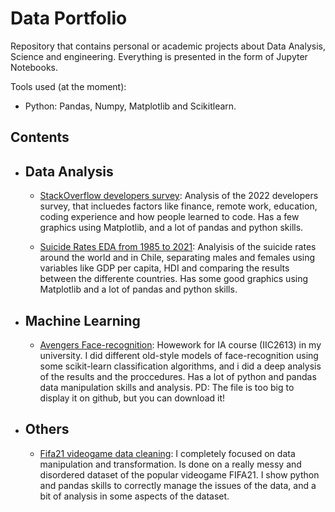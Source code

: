 # Data Portfolio
Repository that contains personal or academic projects about Data Analysis, Science and engineering. Everything is presented in the form of Jupyter Notebooks.

Tools used (at the moment):

* Python: Pandas, Numpy, Matplotlib and Scikitlearn.

## Contents

* ## Data Analysis

  * [StackOverflow developers survey](https://github.com/pablo4lvarez/Data-Portfolio/blob/main/StackOverflow_survey_analysis.ipynb):
  Analysis of the 2022 developers survey, that incluedes factors like finance, remote work, education, coding experience and how people learned to code. Has a few graphics using Matplotlib, and a lot of pandas and python skills.
  
  * [Suicide Rates EDA from 1985 to 2021](https://github.com/pablo4lvarez/Data-Portfolio/blob/main/suicide_rates_EDA.ipynb):
  Analyisis of the suicide rates around the world and in Chile, separating males and females using variables like GDP per capita, HDI and comparing the results between the differente countries. Has some good graphics using Matplotlib and a lot of pandas and python skills.

* ## Machine Learning
  
  * [Avengers Face-recognition](https://github.com/pablo4lvarez/Data-Portfolio/blob/main/Tarea_3_IA.ipynb):
    Howework for IA course (IIC2613) in my university. I did different old-style models of face-recognition using some scikit-learn classification       algorithms, and i did a deep analysis of the results and the proccedures. Has a lot of python and pandas data manipulation skills and analysis.
    PD: The file is too big to display it on github, but you can download it!
   
  
* ## Others
  * [Fifa21 videogame data cleaning](https://github.com/pablo4lvarez/Data-Portfolio/blob/main/Fifa_21_Cleaning_and_Transformation.ipynb):
    I completely focused on data manipulation and transformation. Is done on a really messy and disordered dataset of the popular videogame FIFA21.
    I show python and pandas skills to correctly manage the issues of the data, and a bit of analysis in some aspects of the dataset.
